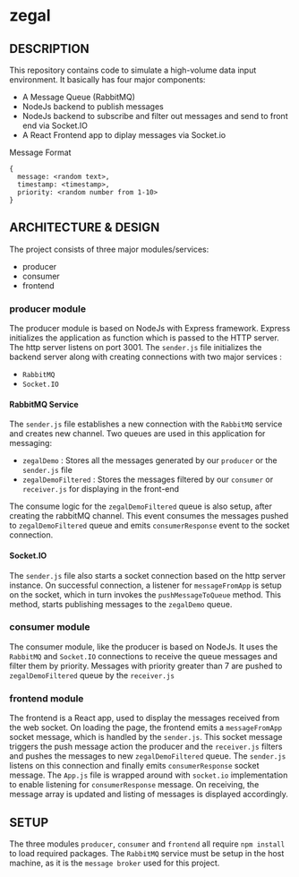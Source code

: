 # zegal

## DESCRIPTION 
This repository contains code to simulate a high-volume data input environment. It basically has four major components:
- A Message Queue (RabbitMQ)
- NodeJs backend to publish messages
- NodeJs backend to subscribe and filter out messages and send to front end via Socket.IO
- A React Frontend app to diplay messages via Socket.io

Message Format
```
{
  message: <random text>,
  timestamp: <timestamp>,
  priority: <random number from 1-10>
}
```
## ARCHITECTURE & DESIGN
The project consists of three major modules/services:
- producer
- consumer
- frontend

### producer module
The producer module is based on NodeJs with Express framework. Express initializes the application as function which is passed to the HTTP server. The http server listens on port 3001. The `sender.js` file initializes the backend server along with creating connections with two major services :
- `RabbitMQ`
- `Socket.IO` 

#### RabbitMQ Service
The `sender.js` file establishes a new connection with the `RabbitMQ` service and creates new channel. Two queues are used in this application for messaging:
- `zegalDemo` : Stores all the messages generated by our `producer` or the `sender.js` file
- `zegalDemoFiltered` : Stores the messages filtered by our `consumer` or `receiver.js` for displaying in the front-end

The consume logic for the `zegalDemoFiltered` queue is also setup, after creating the rabbitMQ channel. This  event consumes the messages pushed to `zegalDemoFiltered` queue and emits `consumerResponse` event to the socket connection.

#### Socket.IO
The `sender.js` file also starts a socket connection based on the http server instance. On successful connection, a listener for `messageFromApp` is setup on the socket, which in turn invokes the `pushMessageToQueue` method. This method, starts publishing messages to the `zegalDemo` queue.

### consumer module
The consumer module, like the producer is based on NodeJs. It uses the `RabbitMQ` and `Socket.IO` connections to receive the queue messages and filter them by priority. Messages with priority greater than 7 are pushed to `zegalDemoFiltered` queue by the `receiver.js`

### frontend module
The frontend is a React app, used to display the messages received from the web socket. On loading the page, the frontend emits a `messageFromApp` socket message, which is handled by the `sender.js`. This socket message triggers the push message action the producer and the `receiver.js` filters and pushes the messages to new `zegalDemoFiltered` queue. The `sender.js` listens on this connection and finally emits `consumerResponse` socket message.
The `App.js` file is wrapped around with `socket.io` implementation to enable listening for `consumerResponse` message. On receiving, the message array is updated and listing of messages is displayed accordingly.

## SETUP
The three modules `producer`, `consumer` and `frontend` all require `npm install` to load required packages. The `RabbitMQ` service must be setup in the host machine, as it is the `message broker` used for this project. 




